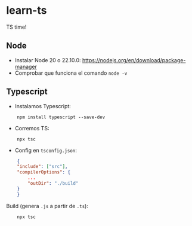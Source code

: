 # learn-ts
TS time!

## Node
- Instalar Node 20 o 22.10.0: https://nodejs.org/en/download/package-manager
- Comprobar que funciona el comando `node -v`

## Typescript

- Instalamos Typescript:
```
    npm install typescript --save-dev
```
- Corremos TS:
```
    npx tsc
```
- Config en `tsconfig.json`:

```json
    {
    "include": ["src"],
    "compilerOptions": {
        ...
        "outDir": "./build"
    }
    }
```

Build (genera `.js` a partir de `.ts`):
```
    npx tsc
```

